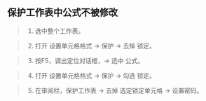 ## 保护工作表中公式不被修改

> 1. 选中整个工作表。

> 2. 打开 设置单元格格式 -> 保护 -> 去掉 锁定。

> 3. 按F5，调出定位对话框，-> 选中 公式。

> 4. 打开 设置单元格格式 -> 保护 -> 勾选 锁定。

> 5. 在审阅栏，保护工作表 -> 去掉 选定锁定单元格 -> 设置密码。